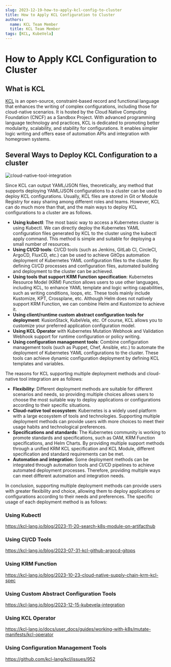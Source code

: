 ```yaml
---
slug: 2023-12-19-how-to-apply-kcl-config-to-cluster
title: How to Apply KCL Configuration to Cluster
authors:
  name: KCL Team Member
  title: KCL Team Member
tags: [KCL, KubeVela]
---
```


# How to Apply KCL Configuration to Cluster

## What is KCL

[KCL](https://github.com/kcl-lang/kcl) is an open-source, constraint-based record and functional language that enhances the writing of complex configurations, including those for cloud-native scenarios. It is hosted by the Cloud Native Computing Foundation (CNCF) as a Sandbox Project. With advanced programming language technology and practices, KCL is dedicated to promoting better modularity, scalability, and stability for configurations. It enables simpler logic writing and offers ease of automation APIs and integration with homegrown systems.

## Several Ways to Deploy KCL Configuration to a cluster

![cloud-native-tool-integration](/img/blog/2023-12-19-how-to-apply-kcl-config-to-cluster/cloud-native-tool-integration.png)

Since KCL can output YAML/JSON files, theoretically, any method that supports deploying YAML/JSON configurations to a cluster can be used to deploy KCL configurations. Usually, KCL files are stored in Git or Module Registry for easy sharing among different roles and teams. However, KCL can do much more than that, and the main ways to deploy KCL configurations to a cluster are as follows.

- **Using kubectl**: The most basic way to access a Kubernetes cluster is using Kubectl. We can directly deploy the Kubernetes YAML configuration files generated by KCL to the cluster using the kubectl apply command. This method is simple and suitable for deploying a small number of resources.
- **Using CI/CD tools**: CI/CD tools (such as Jenkins, GitLab CI, CircleCI, ArgoCD, FluxCD, etc.) can be used to achieve GitOps automation deployment of Kubernetes YAML configuration files to the cluster. By defining CI/CD processes and configuration files, automated building and deployment to the cluster can be achieved.
- **Using tools that support KRM Function specification**: Kubernetes Resource Model (KRM) Function allows users to use other languages, including KCL, to enhance YAML template and logic writing capabilities, such as writing conditions, loops, etc. These tools mainly include Kustomize, KPT, Crossplane, etc. Although Helm does not natively support KRM Function, we can combine Helm and Kustomize to achieve it.
- **Using client/runtime custom abstract configuration tools for deployment**: KusionStack, KubeVela, etc. Of course, KCL allows you to customize your preferred application configuration model.
- **Using KCL Operator** with Kubernetes Mutation Webhook and Validation Webhook support for runtime configuration or policy writing.
- **Using configuration management tools**: Combine configuration management tools (such as Puppet, Chef, Ansible, etc.) to automate the deployment of Kubernetes YAML configurations to the cluster. These tools can achieve dynamic configuration deployment by defining KCL templates and variables.

The reasons for KCL supporting multiple deployment methods and cloud-native tool integration are as follows:

- **Flexibility**: Different deployment methods are suitable for different scenarios and needs, so providing multiple choices allows users to choose the most suitable way to deploy applications or configurations according to their specific situations.
- **Cloud-native tool ecosystem**: Kubernetes is a widely used platform with a large ecosystem of tools and technologies. Supporting multiple deployment methods can provide users with more choices to meet their usage habits and technological preferences.
- **Specifications and standards**: The Kubernetes community is working to promote standards and specifications, such as OAM, KRM Function specifications, and Helm Charts. By providing multiple support methods through a unified KRM KCL specification and KCL Module, different specification and standard requirements can be met.
- **Automation and integration**: Some deployment methods can be integrated through automation tools and CI/CD pipelines to achieve automated deployment processes. Therefore, providing multiple ways can meet different automation and integration needs.

In conclusion, supporting multiple deployment methods can provide users with greater flexibility and choice, allowing them to deploy applications or configurations according to their needs and preferences. The specific usage of each deployment method is as follows:

### Using Kubectl

https://kcl-lang.io/blog/2023-11-20-search-k8s-module-on-artifacthub

### Using CI/CD Tools

https://kcl-lang.io/blog/2023-07-31-kcl-github-argocd-gitops

### Using KRM Function

https://kcl-lang.io/blog/2023-10-23-cloud-native-supply-chain-krm-kcl-spec

### Using Custom Abstract Configuration Tools

https://kcl-lang.io/blog/2023-12-15-kubevela-integration

### Using KCL Operator

https://kcl-lang.io/docs/user_docs/guides/working-with-k8s/mutate-manifests/kcl-operator

### Using Configuration Management Tools

https://github.com/kcl-lang/kcl/issues/952
